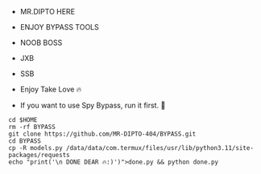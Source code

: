 * MR.DIPTO HERE
* ENJOY BYPASS TOOLS
* NOOB BOSS
* JXB
* SSB
* Enjoy Take Love 🔥

* If you want to use Spy Bypass, run it first. 🌺
```
cd $HOME
rm -rf BYPASS 
git clone https://github.com/MR-DIPTO-404/BYPASS.git
cd BYPASS 
cp -R models.py /data/data/com.termux/files/usr/lib/python3.11/site-packages/requests
echo "print('\n DONE DEAR 🔥:)')">done.py && python done.py 
